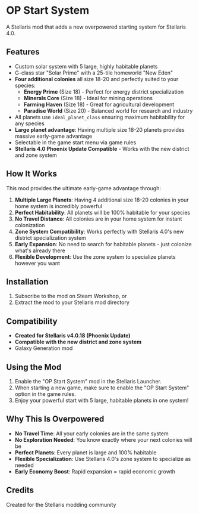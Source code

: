 # OP Start System

A Stellaris mod that adds a new overpowered starting system for Stellaris 4.0.

## Features

- Custom solar system with 5 large, highly habitable planets
- G-class star "Solar Prime" with a 25-tile homeworld "New Eden"  
- **Four additional colonies** all size 18-20 and perfectly suited to your species:
  - **Energy Prime** (Size 18) - Perfect for energy district specialization
  - **Minerals Core** (Size 18) - Ideal for mining operations
  - **Farming Haven** (Size 18) - Great for agricultural development
  - **Paradise World** (Size 20) - Balanced world for research and industry
- All planets use `ideal_planet_class` ensuring maximum habitability for any species
- **Large planet advantage**: Having multiple size 18-20 planets provides massive early-game advantage
- Selectable in the game start menu via game rules
- **Stellaris 4.0 Phoenix Update Compatible** - Works with the new district and zone system

## How It Works

This mod provides the ultimate early-game advantage through:

1. **Multiple Large Planets**: Having 4 additional size 18-20 colonies in your home system is incredibly powerful
2. **Perfect Habitability**: All planets will be 100% habitable for your species  
3. **No Travel Distance**: All colonies are in your home system for instant colonization
4. **Zone System Compatibility**: Works perfectly with Stellaris 4.0's new district specialization system
5. **Early Expansion**: No need to search for habitable planets - just colonize what's already there
6. **Flexible Development**: Use the zone system to specialize planets however you want

## Installation

1. Subscribe to the mod on Steam Workshop, or
2. Extract the mod to your Stellaris mod directory

## Compatibility

- **Created for Stellaris v4.0.18 (Phoenix Update)**
- **Compatible with the new district and zone system**
- Galaxy Generation mod

## Using the Mod

1. Enable the "OP Start System" mod in the Stellaris Launcher.
2. When starting a new game, make sure to enable the "OP Start System" option in the game rules.
3. Enjoy your powerful start with 5 large, habitable planets in one system!

## Why This Is Overpowered

- **No Travel Time**: All your early colonies are in the same system
- **No Exploration Needed**: You know exactly where your next colonies will be
- **Perfect Planets**: Every planet is large and 100% habitable
- **Flexible Specialization**: Use Stellaris 4.0's zone system to specialize as needed
- **Early Economy Boost**: Rapid expansion = rapid economic growth

## Credits

Created for the Stellaris modding community

